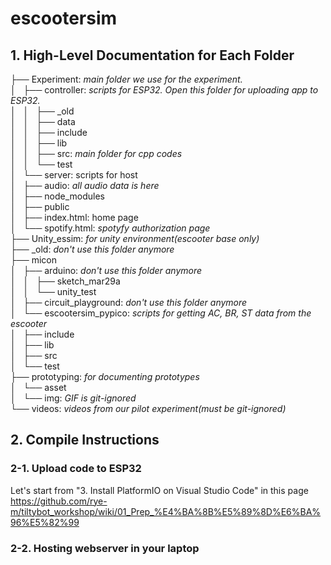 # escootersim  
  
## 1. High-Level Documentation for Each Folder 
  



├── Experiment: *main folder we use for the experiment.*  
│   ├── controller: *scripts for ESP32. Open this folder for uploading app to ESP32.*   
│   │   ├── _old  
│   │   ├── data  
│   │   ├── include  
│   │   ├── lib  
│   │   ├── src: *main folder for cpp codes*  
│   │   └── test  
│   └── server: scripts for host  
│       ├── audio: *all audio data is here*  
│       ├── node_modules  
│       ├── public  
│           ├── index.html: home page  
│           └── spotify.html: *spotyfy authorization page*  
├── Unity_essim: *for unity environment(escooter base only)*  
├── _old: *don't use this folder anymore*  
├── micon  
│   ├── arduino: *don't use this folder anymore*  
│   │   ├── sketch_mar29a  
│   │   └── unity_test  
│   ├── circuit_playground: *don't use this folder anymore*  
│   └── escootersim_pypico: *scripts for getting AC, BR, ST data from the escooter*  
│       ├── include  
│       ├── lib  
│       ├── src  
│       └── test  
├── prototyping: *for documenting prototypes*  
│   └── asset  
│       └── img: *GIF is git-ignored*  
└── videos: *videos from our pilot experiment(must be git-ignored)*  
  


## 2. Compile Instructions

### 2-1. Upload code to ESP32

Let's start from "3. Install PlatformIO on Visual Studio Code" in this page  https://github.com/rye-m/tiltybot_workshop/wiki/01_Prep_%E4%BA%8B%E5%89%8D%E6%BA%96%E5%82%99



### 2-2. Hosting webserver in your laptop
